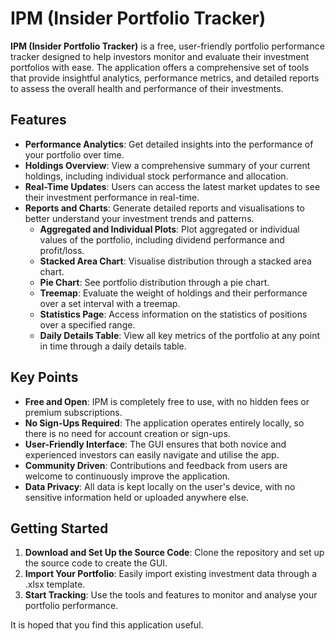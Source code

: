 # IPM (Insider Portfolio Tracker)

**IPM (Insider Portfolio Tracker)** is a free, user-friendly portfolio performance tracker designed to help investors monitor and evaluate their investment portfolios with ease. The application offers a comprehensive set of tools that provide insightful analytics, performance metrics, and detailed reports to assess the overall health and performance of their investments.

## Features

- **Performance Analytics**: Get detailed insights into the performance of your portfolio over time.
- **Holdings Overview**: View a comprehensive summary of your current holdings, including individual stock performance and allocation.
- **Real-Time Updates**: Users can access the latest market updates to see their investment performance in real-time.
- **Reports and Charts**: Generate detailed reports and visualisations to better understand your investment trends and patterns.
  - **Aggregated and Individual Plots**: Plot aggregated or individual values of the portfolio, including dividend performance and profit/loss.
  - **Stacked Area Chart**: Visualise distribution through a stacked area chart.
  - **Pie Chart**: See portfolio distribution through a pie chart.
  - **Treemap**: Evaluate the weight of holdings and their performance over a set interval with a treemap.
  - **Statistics Page**: Access information on the statistics of positions over a specified range.
  - **Daily Details Table**: View all key metrics of the portfolio at any point in time through a daily details table.

## Key Points

- **Free and Open**: IPM is completely free to use, with no hidden fees or premium subscriptions.
- **No Sign-Ups Required**: The application operates entirely locally, so there is no need for account creation or sign-ups.
- **User-Friendly Interface**: The GUI ensures that both novice and experienced investors can easily navigate and utilise the app.
- **Community Driven**: Contributions and feedback from users are welcome to continuously improve the application.
- **Data Privacy**: All data is kept locally on the user's device, with no sensitive information held or uploaded anywhere else.

## Getting Started

1. **Download and Set Up the Source Code**: Clone the repository and set up the source code to create the GUI.
2. **Import Your Portfolio**: Easily import existing investment data through a .xlsx template.
3. **Start Tracking**: Use the tools and features to monitor and analyse your portfolio performance.

It is hoped that you find this application useful.
